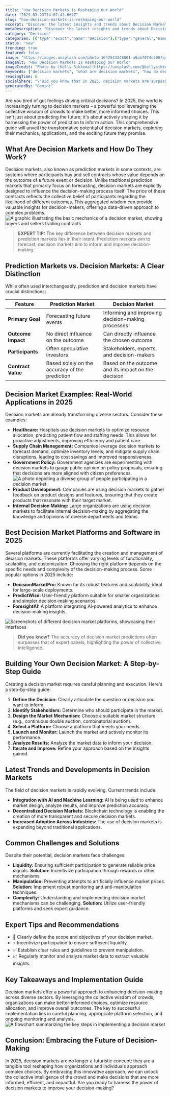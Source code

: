 ```yaml
---
title: "How Decision Markets Is Reshaping Our World"
date: "2025-03-23T14:07:41.662Z"
slug: "how-decision-markets-is-reshaping-our-world"
excerpt: "Discover the latest insights and trends about Decision Markets. This comprehensive guide covers everything you need to know about Decision Markets in 2025."
metaDescription: "Discover the latest insights and trends about Decision Markets. This comprehensive guide covers everything you need to know about Decision Markets in 2025."
category: "Decision"
categories: [{"type":"exact","name":"Decision"},{"type":"general","name":"Finance"},{"type":"medium","name":"Prediction Markets"},{"type":"specific","name":"Market Prediction"},{"type":"niche","name":"Event Forecasting"}]
status: "new"
trending: true
featured: false
image: "https://images.unsplash.com/photo-1642543348801-a9ab7074c598?q=85&w=1200&fit=max&fm=webp&auto=compress"
imageAlt: "How Decision Markets Is Reshaping Our World"
imageCredit: "Photo by [Kelly Sikkema](https://unsplash.com/@kellysikkema) on Unsplash"
keywords: ["decision markets", "what are decision markets", "how do decision markets work", "prediction markets vs decision markets", "decision market examples", "best decision market platforms", "decision market investment", "decision market software", "build a decision market", "decision market applications"]
readingTime: 6
socialShare: "\"Did you know that in 2025, decision markets are surpassing expert panels in prediction accuracy?  The collective wisdom of crowds is revolutionizing how we make critical decisions.\""
generatedBy: "Gemini"
---
```




Are you tired of gut feelings driving critical decisions? In 2025, the world is increasingly turning to decision markets – a powerful tool leveraging the collective wisdom of crowds to make better, more informed choices.  This isn't just about predicting the future; it's about actively shaping it by harnessing the power of prediction to inform action. This comprehensive guide will unveil the transformative potential of decision markets, exploring their mechanics, applications, and the exciting future they promise.

## What Are Decision Markets and How Do They Work?

Decision markets, also known as prediction markets in some contexts, are systems where participants buy and sell contracts whose value depends on the outcome of a future event or decision. Unlike traditional prediction markets that primarily focus on forecasting, decision markets are explicitly designed to influence the decision-making process itself.  The price of these contracts reflects the collective belief of participants regarding the likelihood of different outcomes.  This aggregated wisdom can provide valuable insights for decision-makers, offering a data-driven approach to complex problems. ![A graphic illustrating the basic mechanics of a decision market, showing buyers and sellers trading contracts](https://images.unsplash.com/photo-1642543348781-ed9c6d67ed20?q=85&w=1200&fit=max&fm=webp&auto=compress)

> **EXPERT TIP:**  The key difference between decision markets and prediction markets lies in their intent. Prediction markets aim to forecast; decision markets aim to inform and improve decision-making.

## Prediction Markets vs. Decision Markets: A Clear Distinction

While often used interchangeably, prediction and decision markets have crucial distinctions:

| Feature          | Prediction Market                               | Decision Market                                     |
|-----------------|-------------------------------------------------|----------------------------------------------------|
| **Primary Goal** | Forecasting future events                       | Informing and improving decision-making processes |
| **Outcome Impact**| No direct influence on the outcome              | Can directly influence the chosen outcome           |
| **Participants**  | Often speculative investors                     | Stakeholders, experts, and decision-makers         |
| **Contract Value**| Based solely on the accuracy of the prediction | Based on the outcome and its impact on the decision |

## Decision Market Examples: Real-World Applications in 2025

Decision markets are already transforming diverse sectors.  Consider these examples:

* **Healthcare:** Hospitals use decision markets to optimize resource allocation, predicting patient flow and staffing needs. This allows for proactive adjustments, improving efficiency and patient care.
* **Supply Chain Management:** Companies leverage decision markets to forecast demand, optimize inventory levels, and mitigate supply chain disruptions, leading to cost savings and improved responsiveness.
* **Government Policy:**  Government agencies are experimenting with decision markets to gauge public opinion on policy proposals, ensuring that decisions are more aligned with citizen preferences. ![A photo depicting a diverse group of people participating in a decision market](https://images.unsplash.com/photo-1642466311141-7bed50c8696b?q=85&w=1200&fit=max&fm=webp&auto=compress)
* **Product Development:**  Companies are using decision markets to gather feedback on product designs and features, ensuring that they create products that resonate with their target market.
* **Internal Decision Making:** Large organizations are using decision markets to facilitate internal decision-making by aggregating the knowledge and opinions of diverse departments and teams.

## Best Decision Market Platforms and Software in 2025

Several platforms are currently facilitating the creation and management of decision markets.  These platforms offer varying levels of functionality, scalability, and customization.  Choosing the right platform depends on the specific needs and complexity of the decision-making process. Some popular options in 2025 include:

* **DecisionMarketPro:** Known for its robust features and scalability, ideal for large-scale deployments.
* **PredictWise:** User-friendly platform suitable for smaller organizations and simpler decision-making scenarios.
* **ForesightAI:**  A platform integrating AI-powered analytics to enhance decision-making insights.

![Screenshots of different decision market platforms, showcasing their interfaces](https://images.unsplash.com/photo-1642543349642-0d04e91511c9?q=85&w=1200&fit=max&fm=webp&auto=compress)

> **Did you know?**  The accuracy of decision market predictions often surpasses that of expert panels, highlighting the power of collective intelligence.

## Building Your Own Decision Market: A Step-by-Step Guide

Creating a decision market requires careful planning and execution. Here's a step-by-step guide:

1. **Define the Decision:** Clearly articulate the question or decision you want to inform.
2. **Identify Stakeholders:** Determine who should participate in the market.
3. **Design the Market Mechanism:** Choose a suitable market structure (e.g., continuous double auction, combinatorial auction).
4. **Select a Platform:** Choose a platform that meets your needs.
5. **Launch and Monitor:** Launch the market and actively monitor its performance.
6. **Analyze Results:** Analyze the market data to inform your decision.
7. **Iterate and Improve:**  Refine your approach based on the insights gained.

## Latest Trends and Developments in Decision Markets

The field of decision markets is rapidly evolving.  Current trends include:

* **Integration with AI and Machine Learning:** AI is being used to enhance market design, analyze results, and improve prediction accuracy.
* **Decentralized Decision Markets:** Blockchain technology is enabling the creation of more transparent and secure decision markets.
* **Increased Adoption Across Industries:**  The use of decision markets is expanding beyond traditional applications.

## Common Challenges and Solutions

Despite their potential, decision markets face challenges:

* **Liquidity:** Ensuring sufficient participation to generate reliable price signals.  **Solution:** Incentivize participation through rewards or other mechanisms.
* **Manipulation:**  Preventing attempts to artificially influence market prices. **Solution:** Implement robust monitoring and anti-manipulation techniques.
* **Complexity:** Understanding and implementing decision market mechanisms can be challenging.  **Solution:** Utilize user-friendly platforms and seek expert guidance.

## Expert Tips and Recommendations

* 🔑 Clearly define the scope and objectives of your decision market.
* ⚡ Incentivize participation to ensure sufficient liquidity.
* ✅  Establish clear rules and guidelines to prevent manipulation.
* 📈 Regularly monitor and analyze market data to extract valuable insights.

## Key Takeaways and Implementation Guide

Decision markets offer a powerful approach to enhancing decision-making across diverse sectors.  By leveraging the collective wisdom of crowds, organizations can make better-informed choices, optimize resource allocation, and improve overall outcomes.  The key to successful implementation lies in careful planning, appropriate platform selection, and ongoing monitoring and analysis. ![A flowchart summarizing the key steps in implementing a decision market](https://images.unsplash.com/photo-1642543348739-f233f8f93793?q=85&w=1200&fit=max&fm=webp&auto=compress)

## Conclusion: Embracing the Future of Decision-Making

In 2025, decision markets are no longer a futuristic concept; they are a tangible tool reshaping how organizations and individuals approach complex choices. By embracing this innovative approach, we can unlock the collective intelligence of the crowd and make decisions that are more informed, efficient, and impactful.  Are you ready to harness the power of decision markets to improve your decision-making?

